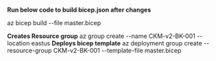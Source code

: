 **Run below code to build bicep.json after changes**

az bicep build --file master.bicep


**Creates Resource group**
az group create --name CKM-v2-BK-001 --location eastus
**Deploys bicep template**
az deployment group create --resource-group CKM-v2-BK-001 --template-file master.bicep